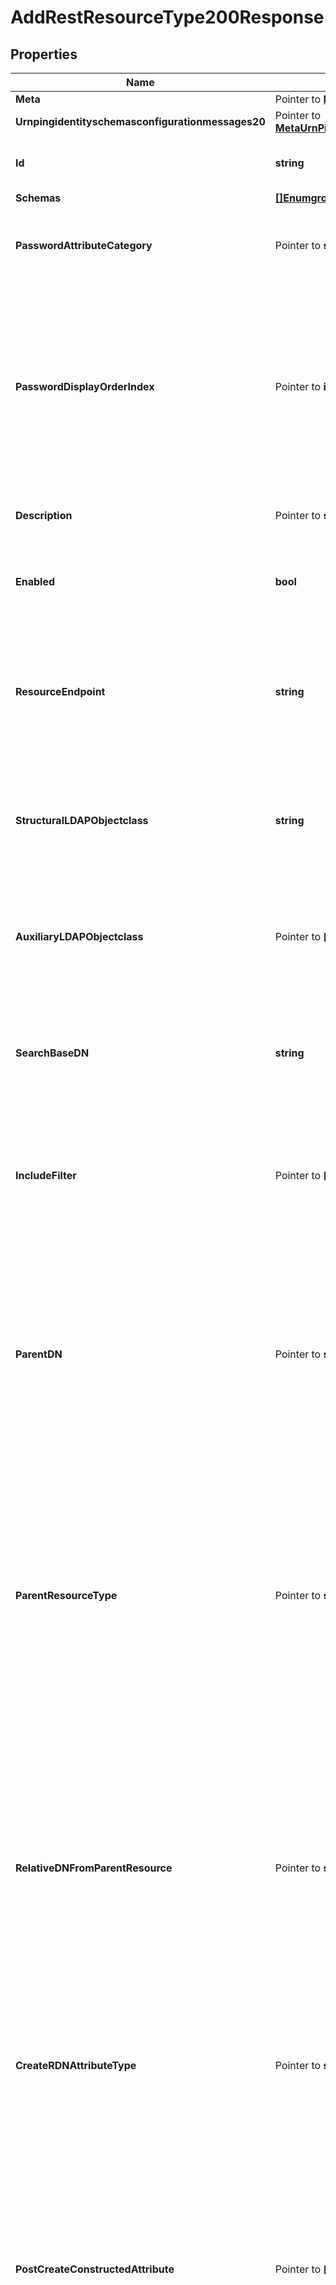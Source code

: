 # AddRestResourceType200Response

## Properties

Name | Type | Description | Notes
------------ | ------------- | ------------- | -------------
**Meta** | Pointer to [**MetaMeta**](MetaMeta.md) |  | [optional] 
**Urnpingidentityschemasconfigurationmessages20** | Pointer to [**MetaUrnPingidentitySchemasConfigurationMessages20**](MetaUrnPingidentitySchemasConfigurationMessages20.md) |  | [optional] 
**Id** | **string** | Name of the REST Resource Type | 
**Schemas** | [**[]EnumgroupRestResourceTypeSchemaUrn**](EnumgroupRestResourceTypeSchemaUrn.md) |  | 
**PasswordAttributeCategory** | Pointer to **string** | Specifies which attribute category the password belongs to. | [optional] 
**PasswordDisplayOrderIndex** | Pointer to **int32** | This property determines the display order for the password within its attribute category. Attributes are ordered within their category based on this index from least to greatest. | [optional] 
**Description** | Pointer to **string** | A description for this REST Resource Type | [optional] 
**Enabled** | **bool** | Indicates whether the REST Resource Type is enabled. | 
**ResourceEndpoint** | **string** | The HTTP addressable endpoint of this REST Resource Type relative to a REST API base URL. Do not include a leading &#39;/&#39;. | 
**StructuralLDAPObjectclass** | **string** | Specifies the LDAP structural object class that should be exposed by this REST Resource Type. | 
**AuxiliaryLDAPObjectclass** | Pointer to **[]string** | Specifies an auxiliary LDAP object class that should be exposed by this REST Resource Type. | [optional] 
**SearchBaseDN** | **string** | Specifies the base DN of the branch of the LDAP directory where resources of this type are located. | 
**IncludeFilter** | Pointer to **[]string** | The set of LDAP filters that define the LDAP entries that should be included in this REST Resource Type. | [optional] 
**ParentDN** | Pointer to **string** | Specifies the DN of the parent entry for new resources of this type, when a parent resource is not provided by the app. The parent DN must be at or below the search base of this resource type. | [optional] 
**ParentResourceType** | Pointer to **string** | Specifies the name of another resource type which may be a parent of new resources of this type. The search base DN of the parent resource type must be at or above the search base DN of this resource type. | [optional] 
**RelativeDNFromParentResource** | Pointer to **string** | Specifies a template for a relative DN from the parent resource which identifies the parent entry for a new resource of this type. If this property is not specified then new resources are created immediately below the parent resource or parent DN. | [optional] 
**CreateRDNAttributeType** | Pointer to **string** | Specifies the name or OID of the LDAP attribute type to be used as the RDN of new resources. | [optional] 
**PostCreateConstructedAttribute** | Pointer to **[]string** | Specifies an attribute whose values are to be constructed when a new resource is created. The values are only set at creation time. Subsequent modifications to attributes in the constructed attribute value-pattern are not propagated here. | [optional] 
**UpdateConstructedAttribute** | Pointer to **[]string** | Specifies an attribute whose values are to be constructed when a resource is updated. The constructed values replace any existing values of the attribute. | [optional] 
**DisplayName** | Pointer to **string** | A human readable display name for this REST Resource Type. | [optional] 
**SearchFilterPattern** | Pointer to **string** | Specifies the LDAP filter that should be used when searching for resources matching provided search text. All attribute types in the filter pattern referencing the search text must have a Delegated Admin Attribute definition. | [optional] 
**PrimaryDisplayAttributeType** | Pointer to **string** | Specifies the name or OID of the LDAP attribute type which is the primary display attribute. This attribute type must be in the search filter pattern and must have a Delegated Admin Attribute definition. | [optional] 
**DelegatedAdminSearchSizeLimit** | Pointer to **int32** | The maximum number of resources that may be returned from a search request. | [optional] 
**DelegatedAdminReportSizeLimit** | Pointer to **int32** | The maximum number of resources that may be included in a report. | [optional] 
**MembersColumnName** | Pointer to **string** | Specifies the name of the group member column that will be displayed in the Delegated Admin UI | [optional] 
**NonmembersColumnName** | Pointer to **string** | Specifies the name of the group nonmember column that will be displayed in the Delegated Admin UI | [optional] 

## Methods

### NewAddRestResourceType200Response

`func NewAddRestResourceType200Response(id string, schemas []EnumgroupRestResourceTypeSchemaUrn, enabled bool, resourceEndpoint string, structuralLDAPObjectclass string, searchBaseDN string, ) *AddRestResourceType200Response`

NewAddRestResourceType200Response instantiates a new AddRestResourceType200Response object
This constructor will assign default values to properties that have it defined,
and makes sure properties required by API are set, but the set of arguments
will change when the set of required properties is changed

### NewAddRestResourceType200ResponseWithDefaults

`func NewAddRestResourceType200ResponseWithDefaults() *AddRestResourceType200Response`

NewAddRestResourceType200ResponseWithDefaults instantiates a new AddRestResourceType200Response object
This constructor will only assign default values to properties that have it defined,
but it doesn't guarantee that properties required by API are set

### GetMeta

`func (o *AddRestResourceType200Response) GetMeta() MetaMeta`

GetMeta returns the Meta field if non-nil, zero value otherwise.

### GetMetaOk

`func (o *AddRestResourceType200Response) GetMetaOk() (*MetaMeta, bool)`

GetMetaOk returns a tuple with the Meta field if it's non-nil, zero value otherwise
and a boolean to check if the value has been set.

### SetMeta

`func (o *AddRestResourceType200Response) SetMeta(v MetaMeta)`

SetMeta sets Meta field to given value.

### HasMeta

`func (o *AddRestResourceType200Response) HasMeta() bool`

HasMeta returns a boolean if a field has been set.

### GetUrnpingidentityschemasconfigurationmessages20

`func (o *AddRestResourceType200Response) GetUrnpingidentityschemasconfigurationmessages20() MetaUrnPingidentitySchemasConfigurationMessages20`

GetUrnpingidentityschemasconfigurationmessages20 returns the Urnpingidentityschemasconfigurationmessages20 field if non-nil, zero value otherwise.

### GetUrnpingidentityschemasconfigurationmessages20Ok

`func (o *AddRestResourceType200Response) GetUrnpingidentityschemasconfigurationmessages20Ok() (*MetaUrnPingidentitySchemasConfigurationMessages20, bool)`

GetUrnpingidentityschemasconfigurationmessages20Ok returns a tuple with the Urnpingidentityschemasconfigurationmessages20 field if it's non-nil, zero value otherwise
and a boolean to check if the value has been set.

### SetUrnpingidentityschemasconfigurationmessages20

`func (o *AddRestResourceType200Response) SetUrnpingidentityschemasconfigurationmessages20(v MetaUrnPingidentitySchemasConfigurationMessages20)`

SetUrnpingidentityschemasconfigurationmessages20 sets Urnpingidentityschemasconfigurationmessages20 field to given value.

### HasUrnpingidentityschemasconfigurationmessages20

`func (o *AddRestResourceType200Response) HasUrnpingidentityschemasconfigurationmessages20() bool`

HasUrnpingidentityschemasconfigurationmessages20 returns a boolean if a field has been set.

### GetId

`func (o *AddRestResourceType200Response) GetId() string`

GetId returns the Id field if non-nil, zero value otherwise.

### GetIdOk

`func (o *AddRestResourceType200Response) GetIdOk() (*string, bool)`

GetIdOk returns a tuple with the Id field if it's non-nil, zero value otherwise
and a boolean to check if the value has been set.

### SetId

`func (o *AddRestResourceType200Response) SetId(v string)`

SetId sets Id field to given value.


### GetSchemas

`func (o *AddRestResourceType200Response) GetSchemas() []EnumgroupRestResourceTypeSchemaUrn`

GetSchemas returns the Schemas field if non-nil, zero value otherwise.

### GetSchemasOk

`func (o *AddRestResourceType200Response) GetSchemasOk() (*[]EnumgroupRestResourceTypeSchemaUrn, bool)`

GetSchemasOk returns a tuple with the Schemas field if it's non-nil, zero value otherwise
and a boolean to check if the value has been set.

### SetSchemas

`func (o *AddRestResourceType200Response) SetSchemas(v []EnumgroupRestResourceTypeSchemaUrn)`

SetSchemas sets Schemas field to given value.


### GetPasswordAttributeCategory

`func (o *AddRestResourceType200Response) GetPasswordAttributeCategory() string`

GetPasswordAttributeCategory returns the PasswordAttributeCategory field if non-nil, zero value otherwise.

### GetPasswordAttributeCategoryOk

`func (o *AddRestResourceType200Response) GetPasswordAttributeCategoryOk() (*string, bool)`

GetPasswordAttributeCategoryOk returns a tuple with the PasswordAttributeCategory field if it's non-nil, zero value otherwise
and a boolean to check if the value has been set.

### SetPasswordAttributeCategory

`func (o *AddRestResourceType200Response) SetPasswordAttributeCategory(v string)`

SetPasswordAttributeCategory sets PasswordAttributeCategory field to given value.

### HasPasswordAttributeCategory

`func (o *AddRestResourceType200Response) HasPasswordAttributeCategory() bool`

HasPasswordAttributeCategory returns a boolean if a field has been set.

### GetPasswordDisplayOrderIndex

`func (o *AddRestResourceType200Response) GetPasswordDisplayOrderIndex() int32`

GetPasswordDisplayOrderIndex returns the PasswordDisplayOrderIndex field if non-nil, zero value otherwise.

### GetPasswordDisplayOrderIndexOk

`func (o *AddRestResourceType200Response) GetPasswordDisplayOrderIndexOk() (*int32, bool)`

GetPasswordDisplayOrderIndexOk returns a tuple with the PasswordDisplayOrderIndex field if it's non-nil, zero value otherwise
and a boolean to check if the value has been set.

### SetPasswordDisplayOrderIndex

`func (o *AddRestResourceType200Response) SetPasswordDisplayOrderIndex(v int32)`

SetPasswordDisplayOrderIndex sets PasswordDisplayOrderIndex field to given value.

### HasPasswordDisplayOrderIndex

`func (o *AddRestResourceType200Response) HasPasswordDisplayOrderIndex() bool`

HasPasswordDisplayOrderIndex returns a boolean if a field has been set.

### GetDescription

`func (o *AddRestResourceType200Response) GetDescription() string`

GetDescription returns the Description field if non-nil, zero value otherwise.

### GetDescriptionOk

`func (o *AddRestResourceType200Response) GetDescriptionOk() (*string, bool)`

GetDescriptionOk returns a tuple with the Description field if it's non-nil, zero value otherwise
and a boolean to check if the value has been set.

### SetDescription

`func (o *AddRestResourceType200Response) SetDescription(v string)`

SetDescription sets Description field to given value.

### HasDescription

`func (o *AddRestResourceType200Response) HasDescription() bool`

HasDescription returns a boolean if a field has been set.

### GetEnabled

`func (o *AddRestResourceType200Response) GetEnabled() bool`

GetEnabled returns the Enabled field if non-nil, zero value otherwise.

### GetEnabledOk

`func (o *AddRestResourceType200Response) GetEnabledOk() (*bool, bool)`

GetEnabledOk returns a tuple with the Enabled field if it's non-nil, zero value otherwise
and a boolean to check if the value has been set.

### SetEnabled

`func (o *AddRestResourceType200Response) SetEnabled(v bool)`

SetEnabled sets Enabled field to given value.


### GetResourceEndpoint

`func (o *AddRestResourceType200Response) GetResourceEndpoint() string`

GetResourceEndpoint returns the ResourceEndpoint field if non-nil, zero value otherwise.

### GetResourceEndpointOk

`func (o *AddRestResourceType200Response) GetResourceEndpointOk() (*string, bool)`

GetResourceEndpointOk returns a tuple with the ResourceEndpoint field if it's non-nil, zero value otherwise
and a boolean to check if the value has been set.

### SetResourceEndpoint

`func (o *AddRestResourceType200Response) SetResourceEndpoint(v string)`

SetResourceEndpoint sets ResourceEndpoint field to given value.


### GetStructuralLDAPObjectclass

`func (o *AddRestResourceType200Response) GetStructuralLDAPObjectclass() string`

GetStructuralLDAPObjectclass returns the StructuralLDAPObjectclass field if non-nil, zero value otherwise.

### GetStructuralLDAPObjectclassOk

`func (o *AddRestResourceType200Response) GetStructuralLDAPObjectclassOk() (*string, bool)`

GetStructuralLDAPObjectclassOk returns a tuple with the StructuralLDAPObjectclass field if it's non-nil, zero value otherwise
and a boolean to check if the value has been set.

### SetStructuralLDAPObjectclass

`func (o *AddRestResourceType200Response) SetStructuralLDAPObjectclass(v string)`

SetStructuralLDAPObjectclass sets StructuralLDAPObjectclass field to given value.


### GetAuxiliaryLDAPObjectclass

`func (o *AddRestResourceType200Response) GetAuxiliaryLDAPObjectclass() []string`

GetAuxiliaryLDAPObjectclass returns the AuxiliaryLDAPObjectclass field if non-nil, zero value otherwise.

### GetAuxiliaryLDAPObjectclassOk

`func (o *AddRestResourceType200Response) GetAuxiliaryLDAPObjectclassOk() (*[]string, bool)`

GetAuxiliaryLDAPObjectclassOk returns a tuple with the AuxiliaryLDAPObjectclass field if it's non-nil, zero value otherwise
and a boolean to check if the value has been set.

### SetAuxiliaryLDAPObjectclass

`func (o *AddRestResourceType200Response) SetAuxiliaryLDAPObjectclass(v []string)`

SetAuxiliaryLDAPObjectclass sets AuxiliaryLDAPObjectclass field to given value.

### HasAuxiliaryLDAPObjectclass

`func (o *AddRestResourceType200Response) HasAuxiliaryLDAPObjectclass() bool`

HasAuxiliaryLDAPObjectclass returns a boolean if a field has been set.

### GetSearchBaseDN

`func (o *AddRestResourceType200Response) GetSearchBaseDN() string`

GetSearchBaseDN returns the SearchBaseDN field if non-nil, zero value otherwise.

### GetSearchBaseDNOk

`func (o *AddRestResourceType200Response) GetSearchBaseDNOk() (*string, bool)`

GetSearchBaseDNOk returns a tuple with the SearchBaseDN field if it's non-nil, zero value otherwise
and a boolean to check if the value has been set.

### SetSearchBaseDN

`func (o *AddRestResourceType200Response) SetSearchBaseDN(v string)`

SetSearchBaseDN sets SearchBaseDN field to given value.


### GetIncludeFilter

`func (o *AddRestResourceType200Response) GetIncludeFilter() []string`

GetIncludeFilter returns the IncludeFilter field if non-nil, zero value otherwise.

### GetIncludeFilterOk

`func (o *AddRestResourceType200Response) GetIncludeFilterOk() (*[]string, bool)`

GetIncludeFilterOk returns a tuple with the IncludeFilter field if it's non-nil, zero value otherwise
and a boolean to check if the value has been set.

### SetIncludeFilter

`func (o *AddRestResourceType200Response) SetIncludeFilter(v []string)`

SetIncludeFilter sets IncludeFilter field to given value.

### HasIncludeFilter

`func (o *AddRestResourceType200Response) HasIncludeFilter() bool`

HasIncludeFilter returns a boolean if a field has been set.

### GetParentDN

`func (o *AddRestResourceType200Response) GetParentDN() string`

GetParentDN returns the ParentDN field if non-nil, zero value otherwise.

### GetParentDNOk

`func (o *AddRestResourceType200Response) GetParentDNOk() (*string, bool)`

GetParentDNOk returns a tuple with the ParentDN field if it's non-nil, zero value otherwise
and a boolean to check if the value has been set.

### SetParentDN

`func (o *AddRestResourceType200Response) SetParentDN(v string)`

SetParentDN sets ParentDN field to given value.

### HasParentDN

`func (o *AddRestResourceType200Response) HasParentDN() bool`

HasParentDN returns a boolean if a field has been set.

### GetParentResourceType

`func (o *AddRestResourceType200Response) GetParentResourceType() string`

GetParentResourceType returns the ParentResourceType field if non-nil, zero value otherwise.

### GetParentResourceTypeOk

`func (o *AddRestResourceType200Response) GetParentResourceTypeOk() (*string, bool)`

GetParentResourceTypeOk returns a tuple with the ParentResourceType field if it's non-nil, zero value otherwise
and a boolean to check if the value has been set.

### SetParentResourceType

`func (o *AddRestResourceType200Response) SetParentResourceType(v string)`

SetParentResourceType sets ParentResourceType field to given value.

### HasParentResourceType

`func (o *AddRestResourceType200Response) HasParentResourceType() bool`

HasParentResourceType returns a boolean if a field has been set.

### GetRelativeDNFromParentResource

`func (o *AddRestResourceType200Response) GetRelativeDNFromParentResource() string`

GetRelativeDNFromParentResource returns the RelativeDNFromParentResource field if non-nil, zero value otherwise.

### GetRelativeDNFromParentResourceOk

`func (o *AddRestResourceType200Response) GetRelativeDNFromParentResourceOk() (*string, bool)`

GetRelativeDNFromParentResourceOk returns a tuple with the RelativeDNFromParentResource field if it's non-nil, zero value otherwise
and a boolean to check if the value has been set.

### SetRelativeDNFromParentResource

`func (o *AddRestResourceType200Response) SetRelativeDNFromParentResource(v string)`

SetRelativeDNFromParentResource sets RelativeDNFromParentResource field to given value.

### HasRelativeDNFromParentResource

`func (o *AddRestResourceType200Response) HasRelativeDNFromParentResource() bool`

HasRelativeDNFromParentResource returns a boolean if a field has been set.

### GetCreateRDNAttributeType

`func (o *AddRestResourceType200Response) GetCreateRDNAttributeType() string`

GetCreateRDNAttributeType returns the CreateRDNAttributeType field if non-nil, zero value otherwise.

### GetCreateRDNAttributeTypeOk

`func (o *AddRestResourceType200Response) GetCreateRDNAttributeTypeOk() (*string, bool)`

GetCreateRDNAttributeTypeOk returns a tuple with the CreateRDNAttributeType field if it's non-nil, zero value otherwise
and a boolean to check if the value has been set.

### SetCreateRDNAttributeType

`func (o *AddRestResourceType200Response) SetCreateRDNAttributeType(v string)`

SetCreateRDNAttributeType sets CreateRDNAttributeType field to given value.

### HasCreateRDNAttributeType

`func (o *AddRestResourceType200Response) HasCreateRDNAttributeType() bool`

HasCreateRDNAttributeType returns a boolean if a field has been set.

### GetPostCreateConstructedAttribute

`func (o *AddRestResourceType200Response) GetPostCreateConstructedAttribute() []string`

GetPostCreateConstructedAttribute returns the PostCreateConstructedAttribute field if non-nil, zero value otherwise.

### GetPostCreateConstructedAttributeOk

`func (o *AddRestResourceType200Response) GetPostCreateConstructedAttributeOk() (*[]string, bool)`

GetPostCreateConstructedAttributeOk returns a tuple with the PostCreateConstructedAttribute field if it's non-nil, zero value otherwise
and a boolean to check if the value has been set.

### SetPostCreateConstructedAttribute

`func (o *AddRestResourceType200Response) SetPostCreateConstructedAttribute(v []string)`

SetPostCreateConstructedAttribute sets PostCreateConstructedAttribute field to given value.

### HasPostCreateConstructedAttribute

`func (o *AddRestResourceType200Response) HasPostCreateConstructedAttribute() bool`

HasPostCreateConstructedAttribute returns a boolean if a field has been set.

### GetUpdateConstructedAttribute

`func (o *AddRestResourceType200Response) GetUpdateConstructedAttribute() []string`

GetUpdateConstructedAttribute returns the UpdateConstructedAttribute field if non-nil, zero value otherwise.

### GetUpdateConstructedAttributeOk

`func (o *AddRestResourceType200Response) GetUpdateConstructedAttributeOk() (*[]string, bool)`

GetUpdateConstructedAttributeOk returns a tuple with the UpdateConstructedAttribute field if it's non-nil, zero value otherwise
and a boolean to check if the value has been set.

### SetUpdateConstructedAttribute

`func (o *AddRestResourceType200Response) SetUpdateConstructedAttribute(v []string)`

SetUpdateConstructedAttribute sets UpdateConstructedAttribute field to given value.

### HasUpdateConstructedAttribute

`func (o *AddRestResourceType200Response) HasUpdateConstructedAttribute() bool`

HasUpdateConstructedAttribute returns a boolean if a field has been set.

### GetDisplayName

`func (o *AddRestResourceType200Response) GetDisplayName() string`

GetDisplayName returns the DisplayName field if non-nil, zero value otherwise.

### GetDisplayNameOk

`func (o *AddRestResourceType200Response) GetDisplayNameOk() (*string, bool)`

GetDisplayNameOk returns a tuple with the DisplayName field if it's non-nil, zero value otherwise
and a boolean to check if the value has been set.

### SetDisplayName

`func (o *AddRestResourceType200Response) SetDisplayName(v string)`

SetDisplayName sets DisplayName field to given value.

### HasDisplayName

`func (o *AddRestResourceType200Response) HasDisplayName() bool`

HasDisplayName returns a boolean if a field has been set.

### GetSearchFilterPattern

`func (o *AddRestResourceType200Response) GetSearchFilterPattern() string`

GetSearchFilterPattern returns the SearchFilterPattern field if non-nil, zero value otherwise.

### GetSearchFilterPatternOk

`func (o *AddRestResourceType200Response) GetSearchFilterPatternOk() (*string, bool)`

GetSearchFilterPatternOk returns a tuple with the SearchFilterPattern field if it's non-nil, zero value otherwise
and a boolean to check if the value has been set.

### SetSearchFilterPattern

`func (o *AddRestResourceType200Response) SetSearchFilterPattern(v string)`

SetSearchFilterPattern sets SearchFilterPattern field to given value.

### HasSearchFilterPattern

`func (o *AddRestResourceType200Response) HasSearchFilterPattern() bool`

HasSearchFilterPattern returns a boolean if a field has been set.

### GetPrimaryDisplayAttributeType

`func (o *AddRestResourceType200Response) GetPrimaryDisplayAttributeType() string`

GetPrimaryDisplayAttributeType returns the PrimaryDisplayAttributeType field if non-nil, zero value otherwise.

### GetPrimaryDisplayAttributeTypeOk

`func (o *AddRestResourceType200Response) GetPrimaryDisplayAttributeTypeOk() (*string, bool)`

GetPrimaryDisplayAttributeTypeOk returns a tuple with the PrimaryDisplayAttributeType field if it's non-nil, zero value otherwise
and a boolean to check if the value has been set.

### SetPrimaryDisplayAttributeType

`func (o *AddRestResourceType200Response) SetPrimaryDisplayAttributeType(v string)`

SetPrimaryDisplayAttributeType sets PrimaryDisplayAttributeType field to given value.

### HasPrimaryDisplayAttributeType

`func (o *AddRestResourceType200Response) HasPrimaryDisplayAttributeType() bool`

HasPrimaryDisplayAttributeType returns a boolean if a field has been set.

### GetDelegatedAdminSearchSizeLimit

`func (o *AddRestResourceType200Response) GetDelegatedAdminSearchSizeLimit() int32`

GetDelegatedAdminSearchSizeLimit returns the DelegatedAdminSearchSizeLimit field if non-nil, zero value otherwise.

### GetDelegatedAdminSearchSizeLimitOk

`func (o *AddRestResourceType200Response) GetDelegatedAdminSearchSizeLimitOk() (*int32, bool)`

GetDelegatedAdminSearchSizeLimitOk returns a tuple with the DelegatedAdminSearchSizeLimit field if it's non-nil, zero value otherwise
and a boolean to check if the value has been set.

### SetDelegatedAdminSearchSizeLimit

`func (o *AddRestResourceType200Response) SetDelegatedAdminSearchSizeLimit(v int32)`

SetDelegatedAdminSearchSizeLimit sets DelegatedAdminSearchSizeLimit field to given value.

### HasDelegatedAdminSearchSizeLimit

`func (o *AddRestResourceType200Response) HasDelegatedAdminSearchSizeLimit() bool`

HasDelegatedAdminSearchSizeLimit returns a boolean if a field has been set.

### GetDelegatedAdminReportSizeLimit

`func (o *AddRestResourceType200Response) GetDelegatedAdminReportSizeLimit() int32`

GetDelegatedAdminReportSizeLimit returns the DelegatedAdminReportSizeLimit field if non-nil, zero value otherwise.

### GetDelegatedAdminReportSizeLimitOk

`func (o *AddRestResourceType200Response) GetDelegatedAdminReportSizeLimitOk() (*int32, bool)`

GetDelegatedAdminReportSizeLimitOk returns a tuple with the DelegatedAdminReportSizeLimit field if it's non-nil, zero value otherwise
and a boolean to check if the value has been set.

### SetDelegatedAdminReportSizeLimit

`func (o *AddRestResourceType200Response) SetDelegatedAdminReportSizeLimit(v int32)`

SetDelegatedAdminReportSizeLimit sets DelegatedAdminReportSizeLimit field to given value.

### HasDelegatedAdminReportSizeLimit

`func (o *AddRestResourceType200Response) HasDelegatedAdminReportSizeLimit() bool`

HasDelegatedAdminReportSizeLimit returns a boolean if a field has been set.

### GetMembersColumnName

`func (o *AddRestResourceType200Response) GetMembersColumnName() string`

GetMembersColumnName returns the MembersColumnName field if non-nil, zero value otherwise.

### GetMembersColumnNameOk

`func (o *AddRestResourceType200Response) GetMembersColumnNameOk() (*string, bool)`

GetMembersColumnNameOk returns a tuple with the MembersColumnName field if it's non-nil, zero value otherwise
and a boolean to check if the value has been set.

### SetMembersColumnName

`func (o *AddRestResourceType200Response) SetMembersColumnName(v string)`

SetMembersColumnName sets MembersColumnName field to given value.

### HasMembersColumnName

`func (o *AddRestResourceType200Response) HasMembersColumnName() bool`

HasMembersColumnName returns a boolean if a field has been set.

### GetNonmembersColumnName

`func (o *AddRestResourceType200Response) GetNonmembersColumnName() string`

GetNonmembersColumnName returns the NonmembersColumnName field if non-nil, zero value otherwise.

### GetNonmembersColumnNameOk

`func (o *AddRestResourceType200Response) GetNonmembersColumnNameOk() (*string, bool)`

GetNonmembersColumnNameOk returns a tuple with the NonmembersColumnName field if it's non-nil, zero value otherwise
and a boolean to check if the value has been set.

### SetNonmembersColumnName

`func (o *AddRestResourceType200Response) SetNonmembersColumnName(v string)`

SetNonmembersColumnName sets NonmembersColumnName field to given value.

### HasNonmembersColumnName

`func (o *AddRestResourceType200Response) HasNonmembersColumnName() bool`

HasNonmembersColumnName returns a boolean if a field has been set.


[[Back to Model list]](../README.md#documentation-for-models) [[Back to API list]](../README.md#documentation-for-api-endpoints) [[Back to README]](../README.md)


